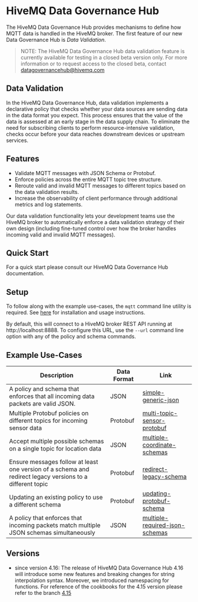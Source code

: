 # HiveMQ Data Governance Hub

The HiveMQ Data Governance Hub provides mechanisms to define how MQTT data is handled in the HiveMQ broker.
The first feature of our new Data Governance Hub is *Data Validation*.

> NOTE: The HiveMQ Data Governance Hub data validation feature is currently available for testing in a closed beta
> version only.
> For more information or to request access to the closed beta,
> contact [datagovernancehub@hivemq.com](mailto:datagovernancehub@hivemq.com)

## Data Validation

In the HiveMQ Data Governance Hub, data validation implements a declarative
policy that checks whether your data sources are sending data in the data format
you expect. This process ensures that the value of the data is assessed at an
early stage in the data supply chain. To eliminate the need for subscribing
clients to perform resource-intensive validation, checks occur before your data
reaches downstream devices or upstream services.

## Features

* Validate MQTT messages with JSON Schema or Protobuf.
* Enforce policies across the entire MQTT topic tree structure.
* Reroute valid and invalid MQTT messages to different topics based on the data validation results.
* Increase the observability of client performance through additional metrics and log statements.

Our data validation functionality lets your development teams use the HiveMQ broker to automatically enforce a data
validation strategy of their own design (including fine-tuned control over how the broker handles incoming valid and
invalid MQTT messages).

## Quick Start

For a quick start please consult our HiveMQ Data Governance Hub documentation.

## Setup

To follow along with the example use-cases, the `mqtt` command line utility is required.
See [here](https://hivemq.github.io/mqtt-cli/docs/installation/) for installation and usage instructions.

By default, this will connect to a HiveMQ broker REST API running at http://localhost:8888. To configure this URL, use
the `--url` command line option with any of the policy and schema commands.

## Example Use-Cases

| Description                                                                       	                       | Data Format 	         | Link 	                                                                             |
|-----------------------------------------------------------------------------------------------------------|-----------------------|------------------------------------------------------------------------------------|
| A policy and schema that enforces that all incoming data packets are valid JSON.                          | JSON        	         | [simple-generic-json](/data-validation/simple-generic-json-schema)     	           |
| Multiple Protobuf policies on different topics for incoming sensor data                                   | Protobuf            	 | [multi-topic-sensor-protobuf](/data-validation/multi-topic-sensor-protobuf)	       |
| Accept multiple possible schemas on a single topic for location data                                      | JSON            	     | [multiple-coordinate-schemas](/data-validation/multiple-coordinate-schemas)	       |
| Ensure messages follow at least one version of a schema and redirect legacy versions to a different topic | Protobuf            	 | [redirect-legacy-schema](/data-validation/redirect-legacy-schema)	                 |
| Updating an existing policy to use a different schema                                                     | Protobuf              | [updating-protobuf-schema](/data-validation/updating-protobuf-schema)	             |
| A policy that enforces that incoming packets match multiple JSON schemas simultaneously                   | JSON                  | [multiple-required-json-schemas](/data-validation/multiple-required-json-schemas)	 |

## Versions

* since version 4.16: The release of HiveMQ Data Governance Hub 4.16 will introduce some new features and breaking
  changes for string interpolation syntax. Moreover, we introduced namespacing for functions. For reference of the
  cookbooks for the 4.15 version please refer to the
  branch [4.15](https://github.com/hivemq/hivemq-policy-cookbooks/tree/4.15)